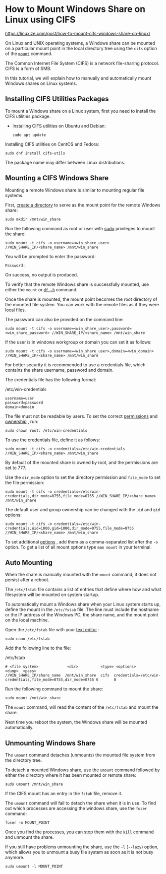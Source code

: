 # How to Mount Windows Share on Linux using CIFS

https://linuxize.com/post/how-to-mount-cifs-windows-share-on-linux/

On Linux and UNIX operating systems, a Windows share can be mounted on a particular mount point in the local directory tree using the `cifs` option of the [`mount`](https://linuxize.com/post/how-to-mount-and-unmount-file-systems-in-linux/) command.

The Common Internet File System (CIFS) is a network file-sharing protocol. CIFS is a form of SMB.

In this tutorial, we will explain how to manually and automatically mount Windows shares on Linux systems.

Installing CIFS Utilities Packages
----------------------------------

To mount a Windows share on a Linux system, first you need to install the CIFS utilities package.

-   Installing CIFS utilities on Ubuntu and Debian:

    ```
    sudo apt update
    ```

Installing CIFS utilities on CentOS and Fedora:

```
sudo dnf install cifs-utils
```

The package name may differ between Linux distributions.

Mounting a CIFS Windows Share
-----------------------------

Mounting a remote Windows share is similar to mounting regular file systems.

First, [create a directory](https://linuxize.com/post/how-to-create-directories-in-linux-with-the-mkdir-command/) to serve as the mount point for the remote Windows share:

```
sudo mkdir /mnt/win_share
```

Run the following command as root or user with [sudo](https://linuxize.com/post/sudo-command-in-linux/) privileges to mount the share:

```
sudo mount -t cifs -o username=<win_share_user> //WIN_SHARE_IP/<share_name> /mnt/win_share
```

You will be prompted to enter the password:

```
Password:

```

On success, no output is produced.

To verify that the remote Windows share is successfully mounted, use either the `mount` or [`df -h`](https://linuxize.com/post/how-to-check-disk-space-in-linux-using-the-df-command/) command.

Once the share is mounted, the mount point becomes the root directory of the mounted file system. You can work with the remote files as if they were local files.

The password can also be provided on the command line:

```
sudo mount -t cifs -o username=<win_share_user>,password=<win_share_password> //WIN_SHARE_IP/<share_name> /mnt/win_share
```

If the user is in windows workgroup or domain you can set it as follows:

```
sudo mount -t cifs -o username=<win_share_user>,domain=<win_domain> //WIN_SHARE_IP/<share_name> /mnt/win_share
```

For better security it is recommended to use a credentials file, which contains the share username, password and domain.

The credentials file has the following format:

/etc/win-credentials

```
username=user
password=password
domain=domain

```

The file must not be readable by users. To set the correct [permissions](https://linuxize.com/post/chmod-command-in-linux/) and [ownership](https://linuxize.com/post/linux-chown-command/) , run:

```
sudo chown root: /etc/win-credentials
```

To use the credentials file, define it as follows:

```
sudo mount -t cifs -o credentials=/etc/win-credentials //WIN_SHARE_IP/<share_name> /mnt/win_share
```

By default of the mounted share is owned by root, and the permissions are set to 777.

Use the `dir_mode` option to set the directory permission and `file_mode` to set the file permission:

```
sudo mount -t cifs -o credentials=/etc/win-credentials,dir_mode=0755,file_mode=0755 //WIN_SHARE_IP/<share_name> /mnt/win_share
```

The default user and group ownership can be changed with the `uid` and `gid` options:

```
sudo mount -t cifs -o credentials=/etc/win-credentials,uid=1000,gid=1000,dir_mode=0755,file_mode=0755 //WIN_SHARE_IP/<share_name> /mnt/win_share
```

To set additional [options](http://man7.org/linux/man-pages/man8/mount.8.html#FILESYSTEM-INDEPENDENT_MOUNT_OPTIONS) , add them as a comma-separated list after the `-o` option. To get a list of all mount options type `man mount` in your terminal.

Auto Mounting
-------------

When the share is manually mounted with the `mount` command, it does not persist after a reboot.

The `/etc/fstab` file contains a list of entries that define where how and what filesystem will be mounted on system startup.

To automatically mount a Windows share when your Linux system starts up, define the mount in the `/etc/fstab` file. The line must include the hostname or the IP address of the Windows PC, the share name, and the mount point on the local machine.

Open the `/etc/fstab` file with your [text editor](https://linuxize.com/post/how-to-use-nano-text-editor/) :

```
sudo nano /etc/fstab
```

Add the following line to the file:

/etc/fstab

```
# <file system>             <dir>          <type> <options>                                                   <dump>  <pass>
//WIN_SHARE_IP/share_name  /mnt/win_share  cifs  credentials=/etc/win-credentials,file_mode=0755,dir_mode=0755 0       0

```

Run the following command to mount the share:

```
sudo mount /mnt/win_share
```

The `mount` command, will read the content of the `/etc/fstab` and mount the share.

Next time you reboot the system, the Windows share will be mounted automatically.

Unmounting Windows Share
------------------------

The `umount` command detaches (unmounts) the mounted file system from the directory tree.

To detach a mounted Windows share, use the `umount` command followed by either the directory where it has been mounted or remote share:

```
sudo umount /mnt/win_share
```

If the CIFS mount has an entry in the `fstab` file, remove it.

The `umount` command will fail to detach the share when it is in use. To find out which processes are accessing the windows share, use the `fuser` command:

```
fuser -m MOUNT_POINT
```

Once you find the processes, you can stop them with the [`kill`](https://linuxize.com/post/how-to-kill-a-process-in-linux/) command and unmount the share.

If you still have problems unmounting the share, use the `-l` (`--lazy`) option, which allows you to unmount a busy file system as soon as it is not busy anymore.

```
sudo umount -l MOUNT_POINT
```
